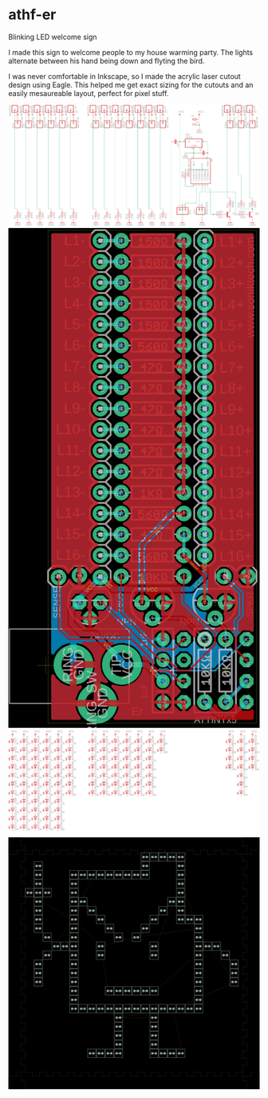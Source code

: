 # athf-er
Blinking LED welcome sign

I made this sign to welcome people to my house warming party. The lights alternate between his hand being down and flyting the bird.

I was never comfortable in Inkscape, so I made the acrylic laser cutout design using Eagle. This helped me get exact sizing for the cutouts and an easily mesaureable layout, perfect for pixel stuff.

![schematic](athf-er-schematic.png)
![board](athf-er-board.png)
![schematic](athf-er-acrylic-schematic.png)
![board](athf-er-acrylic-board.png)
